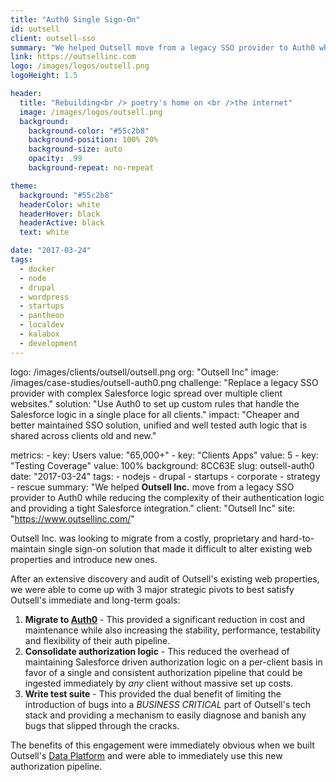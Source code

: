 ```yaml
---
title: "Auth0 Single Sign-On"
id: outsell
client: outsell-sso
summary: "We helped Outsell move from a legacy SSO provider to Auth0 while simplifying their auth logic and integrating with Salesforce."
link: https://outsellinc.com
logo: /images/logos/outsell.png
logoHeight: 1.5

header:
  title: "Rebuilding<br /> poetry's home on <br />the internet"
  image: /images/logos/outsell.png
  background:
    background-color: "#55c2b8"
    background-position: 100% 20%
    background-size: auto
    opacity: .99
    background-repeat: no-repeat

theme:
  background: "#55c2b8"
  headerColor: white
  headerHover: black
  headerActive: black
  text: white

date: "2017-03-24"
tags:
  - docker
  - node
  - drupal
  - wordpress
  - startups
  - pantheon
  - localdev
  - kalabox
  - development
---
```


logo: /images/clients/outsell/outsell.png
org: "Outsell Inc"
image: /images/case-studies/outsell-auth0.png
challenge: "Replace a legacy SSO provider with complex Salesforce logic spread over multiple client websites."
solution: "Use Auth0 to set up custom rules that handle the Salesforce logic in a single place for all clients."
impact: "Cheaper and better maintained SSO solution, unified and well tested auth logic that is shared across clients old and new."

metrics:
    - key: Users
      value: "65,000+"
    - key: "Clients Apps"
      value: 5
    - key: "Testing Coverage"
      value: 100%
background: 8CC63E
slug: outsell-auth0
date: "2017-03-24"
tags:
    - nodejs
    - drupal
    - startups
    - corporate
    - strategy
    - rescue
summary: "We helped <strong>Outsell Inc.</strong> move from a legacy SSO provider to Auth0 while reducing the complexity of their authentication logic and providing a tight Salesforce integration."
client: "Outsell Inc"
site: "https://www.outsellinc.com/"

Outsell Inc. was looking to migrate from a costly, proprietary and hard-to-maintain single sign-on solution that made it difficult to alter existing web properties and introduce new ones.

After an extensive discovery and audit of Outsell's existing web properties, we were able to come up with 3 major strategic pivots to best satisfy Outsell's immediate and long-term goals:

1. **Migrate to [Auth0](https://auth0.com/)** - This provided a significant reduction in cost and maintenance while also increasing the stability, performance, testability and flexibility of their auth pipeline.
2. **Consolidate authorization logic** - This reduced the overhead of maintaining Salesforce driven authorization logic on a per-client basis in favor of a single and consistent authorization pipeline that could be ingested immediately by *any* client without massive set up costs.
3. **Write test suite** - This provided the dual benefit of limiting the introduction of bugs into a *BUSINESS CRITICAL* part of Outsell's tech stack and providing a mechanism to easily diagnose and banish any bugs that slipped through the cracks.

The benefits of this engagement were immediately obvious when we built Outsell's [Data Platform](./work/outsell-osdata) and were able to immediately use this new authorization pipeline.
